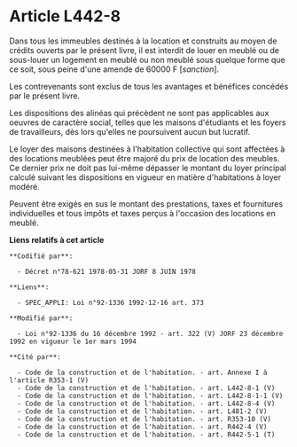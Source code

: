 # Article L442-8

Dans tous les immeubles destinés à la location et construits au moyen de crédits ouverts par le présent livre, il est
interdit de louer en meublé ou de sous-louer un logement en meublé ou non meublé sous quelque forme que ce soit, sous peine
d'une amende de 60000 F [*sanction*].

Les contrevenants sont exclus de tous les avantages et bénéfices concédés par le présent livre.

Les dispositions des alinéas qui précèdent ne sont pas applicables aux oeuvres de caractère social, telles que les maisons
d'étudiants et les foyers de travailleurs, dès lors qu'elles ne poursuivent aucun but lucratif.

Le loyer des maisons destinées à l'habitation collective qui sont affectées à des locations meublées peut être majoré du prix
de location des meubles. Ce dernier prix ne doit pas lui-même dépasser le montant du loyer principal calculé suivant les
dispositions en vigueur en matière d'habitations à loyer modéré.

Peuvent être exigés en sus le montant des prestations, taxes et fournitures individuelles et tous impôts et taxes perçus à
l'occasion des locations en meublé.

**Liens relatifs à cet article**

	**Codifié par**:

	  - Décret n°78-621 1978-05-31 JORF 8 JUIN 1978

	**Liens**:

	  - SPEC_APPLI: Loi n°92-1336 1992-12-16 art. 373

	**Modifié par**:

	  - Loi n°92-1336 du 16 décembre 1992 - art. 322 (V) JORF 23 décembre 1992 en vigueur le 1er mars 1994

	**Cité par**:

	  - Code de la construction et de l'habitation. - art. Annexe I à l'article R353-1 (V)
	  - Code de la construction et de l'habitation. - art. L442-8-1 (V)
	  - Code de la construction et de l'habitation. - art. L442-8-1-1 (V)
	  - Code de la construction et de l'habitation. - art. L442-8-4 (V)
	  - Code de la construction et de l'habitation. - art. L481-2 (V)
	  - Code de la construction et de l'habitation. - art. R353-10 (V)
	  - Code de la construction et de l'habitation. - art. R442-4 (V)
	  - Code de la construction et de l'habitation. - art. R442-5-1 (T)
